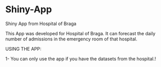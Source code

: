 # Shiny-App
Shiny App from Hospital of Braga

This App was developed for Hospital of Braga. It can forecast the daily number
of admissions in the emergency room of that hospital.

USING THE APP:

1- You can only use the app if you have the datasets from the hospital.!

